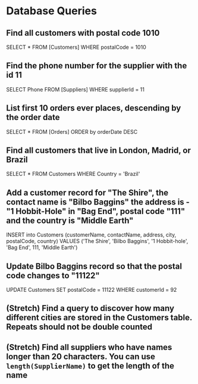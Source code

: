 # Database Queries

## Find all customers with postal code 1010

SELECT * FROM [Customers] WHERE postalCode = 1010

## Find the phone number for the supplier with the id 11

SELECT Phone FROM [Suppliers] WHERE supplierId = 11

## List first 10 orders ever places, descending by the order date

SELECT * FROM [Orders] ORDER by orderDate DESC

## Find all customers that live in London, Madrid, or Brazil

SELECT * FROM Customers WHERE Country = 'Brazil'

## Add a customer record for "The Shire", the contact name is "Bilbo Baggins" the address is -"1 Hobbit-Hole" in "Bag End", postal code "111" and the country is "Middle Earth"

INSERT into Customers (customerName, contactName, address, city, postalCode, country) VALUES ('The Shire', 'Bilbo Baggins', '1 Hobbit-hole', 'Bag End', 111, 'Middle Earth')

## Update Bilbo Baggins record so that the postal code changes to "11122"

UPDATE Customers SET postalCode = 11122 WHERE customerId = 92

## (Stretch) Find a query to discover how many different cities are stored in the Customers table. Repeats should not be double counted

## (Stretch) Find all suppliers who have names longer than 20 characters. You can use `length(SupplierName)` to get the length of the name
